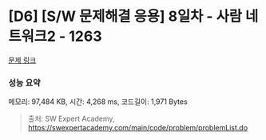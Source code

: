 # [D6] [S/W 문제해결 응용] 8일차 - 사람 네트워크2 - 1263 

[문제 링크](https://swexpertacademy.com/main/code/problem/problemDetail.do?contestProbId=AV18P2B6Iu8CFAZN) 

### 성능 요약

메모리: 97,484 KB, 시간: 4,268 ms, 코드길이: 1,971 Bytes



> 출처: SW Expert Academy, https://swexpertacademy.com/main/code/problem/problemList.do